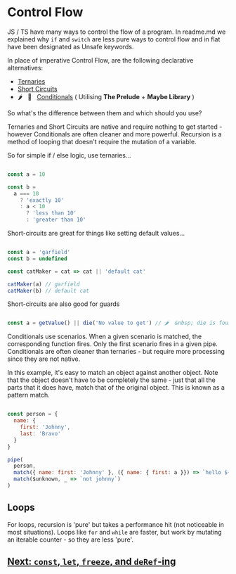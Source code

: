 # Control Flow

JS / TS have many ways to control the flow of a program. In readme.md we explained why `if` and `switch` are less pure ways to control flow and in flat have been designated as Unsafe keywords.

In place of imperative Control Flow, are the following declarative alternatives:

- [Ternaries](https://github.com/attack-monkey/flat-code-guide/blob/master/Ternaries.md)
- [Short Circuits](https://github.com/attack-monkey/flat-code-guide/blob/master/Short%20Circuits.md)
- 🌶️  &nbsp; 🧩 &nbsp; [Conditionals](https://github.com/attack-monkey/flat-code-guide/blob/master/Conditionals.md) ( Utilising **The Prelude** + **Maybe Library** )

So what's the difference between them and which should you use?

Ternaries and Short Circuits are native and require nothing to get started - however Conditionals are often cleaner and more powerful.
Recursion is a method of looping that doesn't require the mutation of a variable.

So for simple if / else logic, use ternaries...

```javascript

const a = 10

const b =
  a === 10
    ? 'exactly 10'
    : a < 10
      ? 'less than 10'
      : 'greater than 10'
```
Short-circuits are great for things like setting default values...

```javascript

const a = 'garfield'
const b = undefined

const catMaker = cat => cat || 'default cat'

catMaker(a) // garfield
catMaker(b) // default cat

```

Short-circuits are also good for guards

```javascript

const a = getValue() || die('No value to get') // 🌶️  &nbsp; die is found in The Prelude and is used to throw an error.

```

Conditionals use scenarios. When a given scenario is matched, the corresponding function fires. Only the first scenario fires in a given pipe.
Conditionals are often cleaner than ternaries - but require more processing since they are not native.

In this example, it's easy to match an object against another object. Note that the object doesn't have to be completely the same - just that all the parts that it does have, match that of the original object. This is known as a pattern match.

```javascript

const person = {
  name: {
    first: 'Johnny',
    last: 'Bravo'
  }
}

pipe(
  person,
  match({ name: first: 'Johnny' }, ({ name: { first: a }}) => `hello ${a}`),
  match($unknown, _ => `not johnny`)
)
```

## Loops

For loops, recursion is 'pure' but takes a performance hit (not noticeable in most situations). Loops like `for` and `while` are faster, but work by mutating an iterable counter - so they are less 'pure'.

## [Next: `const`, `let`, `freeze`, and `deRef`-ing](https://github.com/attack-monkey/flat-code-guide/blob/master/const%2C%20let%2C%20Readonly%2C%20freeze%20and%20deRef-ing.md)
